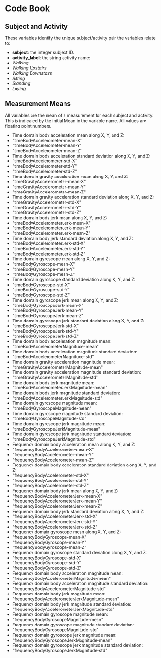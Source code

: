 # Code Book

## Subject and Activity

These variables identify the unique subject/activity pair the variables relate to:

 - **subject**: the integer subject ID.
 - **activity_label**: the string activity name:
  - *Walking*
  - *Walking Upstairs*
  - *Walking Downstairs*
  - *Sitting*
  - *Standing*
  - *Laying*

## Measurement Means

All variables are the mean of a measurement for each subject and activity. This is indicated by the initial Mean in the variable name. All values are floating point numbers.

 - Time domain body acceleration mean along X, Y, and Z:
  - "timeBodyAccelerometer-mean-X"                
  - "timeBodyAccelerometer-mean-Y"                
  - "timeBodyAccelerometer-mean-Z"  
 - Time domain body acceleration standard deviation along X, Y, and Z:
  - "timeBodyAccelerometer-std-X"                 
  - "timeBodyAccelerometer-std-Y"                 
  - "timeBodyAccelerometer-std-Z" 
 - Time domain gravity acceleration mean along X, Y, and Z:
  - "timeGravityAccelerometer-mean-X"             
  - "timeGravityAccelerometer-mean-Y"             
  - "timeGravityAccelerometer-mean-Z"  
 - Time domain gravity acceleration standard deviation along X, Y, and Z:
  - "timeGravityAccelerometer-std-X"              
  - "timeGravityAccelerometer-std-Y"              
  - "timeGravityAccelerometer-std-Z"  
 - Time domain body jerk mean along X, Y, and Z:
  - "timeBodyAccelerometerJerk-mean-X"            
  - "timeBodyAccelerometerJerk-mean-Y"            
  - "timeBodyAccelerometerJerk-mean-Z"    
 - Time domain body jerk standard deviation along X, Y, and Z:
  - "timeBodyAccelerometerJerk-std-X"             
  - "timeBodyAccelerometerJerk-std-Y"             
  - "timeBodyAccelerometerJerk-std-Z" 
 - Time domain gyroscope mean along X, Y, and Z:
  - "timeBodyGyroscope-mean-X"                    
  - "timeBodyGyroscope-mean-Y"                    
  - "timeBodyGyroscope-mean-Z" 
 - Time domain gyroscope standard deviation along X, Y, and Z:
  - "timeBodyGyroscope-std-X"                     
  - "timeBodyGyroscope-std-Y"                     
  - "timeBodyGyroscope-std-Z"  
 - Time domain gyroscope jerk mean along X, Y, and Z:
  - "timeBodyGyroscopeJerk-mean-X"                
  - "timeBodyGyroscopeJerk-mean-Y"                
  - "timeBodyGyroscopeJerk-mean-Z"  
 - Time domain gyroscope jerk standard deviation along X, Y, and Z:
  - "timeBodyGyroscopeJerk-std-X"                 
  - "timeBodyGyroscopeJerk-std-Y"                 
  - "timeBodyGyroscopeJerk-std-Z"  
 - Time domain body acceleration magnitude mean:
  - "timeBodyAccelerometerMagnitude-mean"
 - Time domain body acceleration magnitude standard deviation:
  - "timeBodyAccelerometerMagnitude-std"
 - Time domain gravity acceleration magnitude mean:
  - "timeGravityAccelerometerMagnitude-mean"
 - Time domain gravity acceleration magnitude standard deviation:
  - "timeGravityAccelerometerMagnitude-std"
 - Time domain body jerk magnitude mean:
  - "timeBodyAccelerometerJerkMagnitude-mean"
 - Time domain body jerk magnitude standard deviation:
  - "timeBodyAccelerometerJerkMagnitude-std" 
 - Time domain gyroscope magnitude mean:
  - "timeBodyGyroscopeMagnitude-mean"
 - Time domain gyroscope magnitude standard deviation:
  - "timeBodyGyroscopeMagnitude-std"
 - Time domain gyroscope jerk magnitude mean:
  - "timeBodyGyroscopeJerkMagnitude-mean"
 - Time domain gyroscope jerk magnitude standard deviation:
  - "timeBodyGyroscopeJerkMagnitude-std"  
 - Frequency domain body acceleration mean along X, Y, and Z:
  - "frequencyBodyAccelerometer-mean-X"           
  - "frequencyBodyAccelerometer-mean-Y"           
  - "frequencyBodyAccelerometer-mean-Z"  
 - Frequency domain body acceleration standard deviation along X, Y, and Z:
  - "frequencyBodyAccelerometer-std-X"            
  - "frequencyBodyAccelerometer-std-Y"            
  - "frequencyBodyAccelerometer-std-Z" 
 - Frequency domain body jerk mean along X, Y, and Z:
  - "frequencyBodyAccelerometerJerk-mean-X"       
  - "frequencyBodyAccelerometerJerk-mean-Y"       
  - "frequencyBodyAccelerometerJerk-mean-Z"  
 - Frequency domain body jerk standard deviation along X, Y, and Z:
  - "frequencyBodyAccelerometerJerk-std-X"        
  - "frequencyBodyAccelerometerJerk-std-Y"        
  - "frequencyBodyAccelerometerJerk-std-Z"  
 - Frequency domain gyroscope mean along X, Y, and Z:
  - "frequencyBodyGyroscope-mean-X"               
  - "frequencyBodyGyroscope-mean-Y"               
  - "frequencyBodyGyroscope-mean-Z"   
 - Frequency domain gyroscope standard deviation along X, Y, and Z:
  - "frequencyBodyGyroscope-std-X"                
  - "frequencyBodyGyroscope-std-Y"                
  - "frequencyBodyGyroscope-std-Z" 
 - Frequency domain body acceleration magnitude mean:
  - "frequencyBodyAccelerometerMagnitude-mean"
 - Frequency domain body acceleration magnitude standard deviation:
  - "frequencyBodyAccelerometerMagnitude-std"
 - Frequency domain body jerk magnitude mean:
  - "frequencyBodyAccelerometerJerkMagnitude-mean"
 - Frequency domain body jerk magnitude standard deviation:
  - "frequencyBodyAccelerometerJerkMagnitude-std" 
 - Frequency domain gyroscope magnitude mean:
  - "frequencyBodyGyroscopeMagnitude-mean"
 - Frequency domain gyroscope magnitude standard deviation:
  - "frequencyBodyGyroscopeMagnitude-std"
 - Frequency domain gyroscope jerk magnitude mean:
  - "frequencyBodyGyroscopeJerkMagnitude-mean"
 - Frequency domain gyroscope jerk magnitude standard deviation:
  - "frequencyBodyGyroscopeJerkMagnitude-std"
